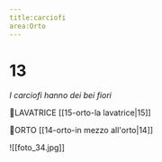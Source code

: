```yaml
---
title:carciofi
area:Orto
---
```

# 13
_I carciofi hanno dei bei fiori_

👣LAVATRICE [[15-orto-la lavatrice|15]]

👣ORTO [[14-orto-in mezzo all'orto|14]]

![[foto_34.jpg]]